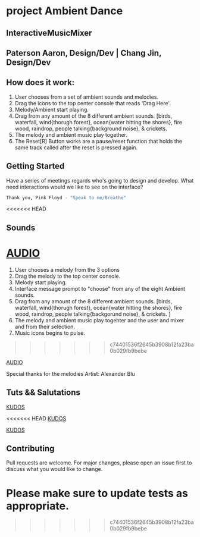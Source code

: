 # project Ambient Dance 

## InteractiveMusicMixer 
## Paterson Aaron, Design/Dev | Chang Jin, Design/Dev

## How does it work:

1. User chooses from a set of ambient sounds and melodies.
2. Drag the icons to the top center console that reads 'Drag Here'.
3. Melody/Ambient start playing.
4. Drag from any amount of the 8 different ambient sounds. [birds, waterfall, wind{thorugh forest}, 
	ocean{water hitting the shores}, fire wood, raindrop, people talking{background noise}, & crickets.
5. The melody and ambient music play together.
6. The Reset[R] Button works are a pause/reset function that holds the same track called after the reset is pressed again.

## Getting Started
Have a series of meetings regards who's going to design and develop. 
What need interactions would we like to see on the interface?


```bash
Thank you, Pink Floyd - "Speak to me/Breathe"
```

<<<<<<< HEAD
## Sounds
[AUDIO](https://www.soundsnap.com/animals/birds)
=======
1. User chooses a melody from the 3 options 
2. Drag the melody to the top center console.
3. Melody start playing.
4. Interface message prompt to "choose" from any of the eight Ambient sounds.
5. Drag from any amount of the 8 different ambient sounds. [birds, waterfall, wind{thorugh forest}, 
	ocean{water hitting the shores}, fire wood, raindrop, people talking{backgorund noise}, & crickets. ]
4. The melody and ambient music play togehter and the user and mixer and from their selection.
5. Music icons begins to pulse.
>>>>>>> c74401536f2645b3908b12fa23ba0b029fb9bebe

[AUDIO](http://www.orangefreesounds.com/)

Special thanks for the melodies Artist: Alexander Blu

## Tuts && Salutations

[KUDOS](https://alemangui.github.io/pizzicato/)

<<<<<<< HEAD
[KUDOS](https://www.createjs.com/soundjs)

[KUDOS](https://www.createjs.com/getting-started/soundjs)

## Contributing
Pull requests are welcome. For major changes, please open an issue first to discuss what you would like to change.

Please make sure to update tests as appropriate.
=======
>>>>>>> c74401536f2645b3908b12fa23ba0b029fb9bebe


